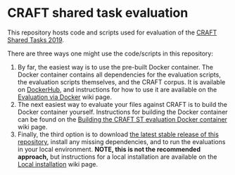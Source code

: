 # CRAFT shared task evaluation
This repository hosts code and scripts used for evaluation of the [CRAFT Shared Tasks 2019](https://sites.google.com/view/craft-shared-task-2019/home).

There are three ways one might use the code/scripts in this repository: 

1. By far, the easiest way is to use the pre-built Docker container. The Docker container contains all dependencies for the evaluation scripts, the evaluation scripts themselves, and the CRAFT corpus. It is available on [DockerHub](https://hub.docker.com/r/ucdenverccp/craft-eval), and instructions for how to use it are available on the [Evaluation via Docker](https://github.com/UCDenver-ccp/craft-shared-tasks/wiki/Evaluation-via-Docker-(Recommended-Method)) wiki page.
2. The next easiest way to evaluate your files against CRAFT is to build the Docker container yourself. Instructions for building the Docker container can be found on the [Building the CRAFT ST evaluation Docker container](https://github.com/UCDenver-ccp/craft-shared-tasks/wiki/Building-the-CRAFT-evaluation-Docker-container) wiki page.
3. Finally, the third option is to download [the latest stable release of this repository](https://github.com/UCDenver-ccp/craft-shared-tasks/releases), install any missing dependencies, and to run the evaluations in your local environment. **NOTE, this is not the recommended approach,** but instructions for a local installation are available on the [Local installation](https://github.com/UCDenver-ccp/craft-shared-tasks/wiki/Evaluation-via-Local-Installation) wiki page.
